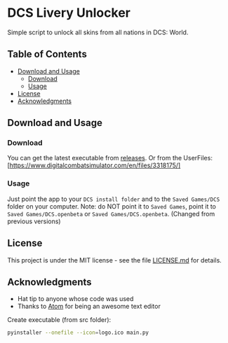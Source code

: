 # DCS Livery Unlocker
Simple script to unlock all skins from all nations in DCS: World.

## Table of Contents

-   [Download and Usage](#download-and-usage)
    -   [Download](#download)
    -   [Usage](#Usage)
-   [License](#license)
-   [Acknowledgments](#acknowledgments)

## Download and Usage

### Download

You can get the latest executable from [releases](https://github.com/LombardiDaniel/dcs-livery-unlocker/releases). Or from the UserFiles: [https://www.digitalcombatsimulator.com/en/files/3318175/]

### Usage

Just point the app to your `DCS install folder` and to the `Saved Games/DCS` folder on your computer. Note: do NOT point it to `Saved Games`, point it to `Saved Games/DCS.openbeta` or `Saved Games/DCS.openbeta`. (Changed from previous versions)

## License

This project is under the MIT license - see the file [LICENSE.md](LICENSE.md) for details.

## Acknowledgments

* Hat tip to anyone whose code was used
* Thanks to [Atom](https://atom.io/) for being an awesome text editor

Create executable (from src folder):
```sh
pyinstaller --onefile --icon=logo.ico main.py
```
